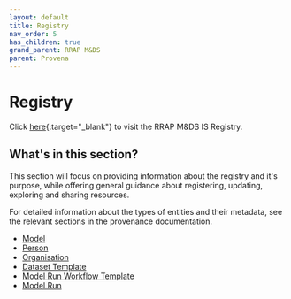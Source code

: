```yaml
---
layout: default
title: Registry
nav_order: 5
has_children: true
grand_parent: RRAP M&DS
parent: Provena
---
```


# Registry

Click [here](https://registry.mds.gbrrestoration.org){:target="\_blank"} to visit the RRAP M&DS IS Registry.

## What's in this section?

This section will focus on providing information about the registry and it's purpose, while offering general guidance about registering, updating, exploring and sharing resources.

For detailed information about the types of entities and their metadata, see the relevant sections in the provenance documentation.

-   [Model](../registering-model-runs/establishing-required-entities#model)
-   [Person](../registering-model-runs/establishing-required-entities#person)
-   [Organisation](../registering-model-runs/establishing-required-entities#organisation)
-   [Dataset Template](../registering-model-runs/model-workflow-configuration#dataset-template)
-   [Model Run Workflow Template](../registering-model-runs/model-workflow-configuration#model-run-workflow-template)
-   [Model Run](../registering-model-runs/registration-process/overview#model-run-record-fields)
